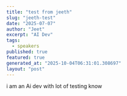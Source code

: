 ```yaml
---
title: "test from jeeth"
slug: "jeeth-test"
date: "2025-07-07"
author: "Jeet"
excerpt: "AI Dev"
tags:
  - speakers
published: true
featured: true
generated_at: "2025-10-04T06:31:01.308697"
layout: "post"
---
```


i am an Ai dev with lot of testing know